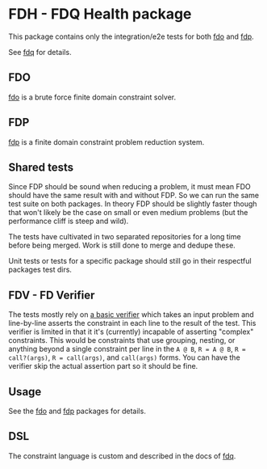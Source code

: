 # FDH - FDQ Health package

This package contains only the integration/e2e tests for both [fdo](https://github.com/qfox/fdo) and [fdp](https://github.com/qfox/fdp).

See [fdq](https://github.com/qfox/fdq) for details.

## FDO

[fdo](https://github.com/qfox/fdo) is a brute force finite domain constraint solver.

## FDP

[fdp](https://github.com/qfox/fdp) is a finite domain constraint problem reduction system. 

## Shared tests

Since FDP should be sound when reducing a problem, it must mean FDO should have the same result with and without FDP. So we can run the same test suite on both packages. In theory FDP should be slightly faster though that won't likely be the case on small or even medium problems (but the performance cliff is steep and wild).

The tests have cultivated in two separated repositories for a long time before being merged. Work is still done to merge and dedupe these.

Unit tests or tests for a specific package should still go in their respectful packages test dirs.

## FDV - FD Verifier

The tests mostly rely on [a basic verifier](https://github.com/qfox/fdv) which takes an input problem and line-by-line asserts the constraint in each line to the result of the test. This verifier is limited in that it it's (currently) incapable of asserting "complex" constraints. This would be constraints that use grouping, nesting, or anything beyond a single constraint per line in the `A @ B`, `R = A @ B`, `R = call?(args)`, `R = call(args)`, and `call(args)` forms. You can have the verifier skip the actual assertion part so it should be fine.

## Usage

See the [fdo](https://github.com/qfox/fdo) and [fdp](https://github.com/qfox/fdp) packages for details.

## DSL

The constraint language is custom and described in the docs of [fdq](https://github.com/qfox/fdq).
